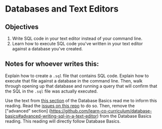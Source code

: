 # Databases and Text Editors

## Objectives

1. Write SQL code in your text editor instead of your command line. 
2. Learn how to execute SQL code you've written in your text editor against a database you've created. 

## Notes for whoever writes this:

Explain how to create a `.sql` file that contains SQL code. Explain how to execute that file against a database in the command line. Then, walk through opening up that database and running a query that will confirm that the SQL in the `.sql` file was actually executed. 

Use the text from [this section](https://github.com/learn-co-curriculum/database-basics#advanced-writing-sql-in-a-text-editor) of the Database Basics read me to inform this reading. Read the [issues on this repo](https://github.com/learn-co-curriculum/database-basics) to do so. Then, remove the ["advanced" section] (https://github.com/learn-co-curriculum/database-basics#advanced-writing-sql-in-a-text-editor) from the Database Basics reading. This reading will directly follow Database Basics. 
